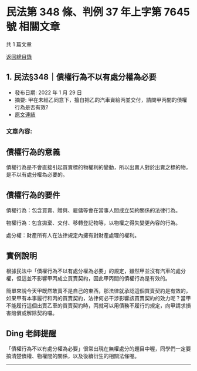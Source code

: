 # 民法第 348 條、判例 37 年上字第 7645 號 相關文章

共 1 篇文章

[返回總目錄](00_總目錄.md)

## 1. 民法§348｜債權行為不以有處分權為必要

- 發布日期: 2022 年 1 月 29 日
- 摘要: 甲在未經乙同意下，擅自把乙的汽車賣給丙並交付，請問甲丙間的債權行為是否有效?
- [原文連結](https://www.jasper-realestate.com/%e6%b0%91%e6%b3%95%c2%a7348%ef%bd%9c%e5%82%b5%e6%ac%8a%e8%a1%8c%e7%82%ba%e4%b8%8d%e4%bb%a5%e6%9c%89%e8%99%95%e5%88%86%e6%ac%8a%e7%82%ba%e5%bf%85%e8%a6%81/)

### 文章內容:

## 債權行為的意義

債權行為是不會直接引起買賣標的物權利的變動，所以出賣人對於出賣之標的物，是不以有處分權為必要的。

## 債權行為的要件

債權行為：包含買賣、贈與、雇傭等會在當事人間成立契約關係的法律行為。

物權行為：包含拋棄、交付、移轉登記物等，以物權之得失變更內容的行為。

處分權：財產所有人在法律規定內擁有對財產處理的權利。

## 實例說明

根據民法中「債權行為不以有處分權為必要」的規定，雖然甲並沒有汽車的處分權，但這並不影響甲丙成立買賣契約，因此甲丙間的債權行為是有效的。

簡單來說今天甲既然敢賣不是自己的東西，那法律就承認這個買賣契約是有效的，如果甲有本事履行和丙的買賣契約，法律何必干涉影響該買賣契約的效力呢？當甲不能履行這個出賣乙車的買賣契約時，丙就可以用債務不履行的規定，向甲請求損害賠償或解除契約囉。

## Ding 老師提醒

「債權行為不以有處分權為必要」很常出現在無權處分的題目中喔，同學們一定要搞清楚債權、物權間的關係，以及後續衍生的相關法條喔。

---

